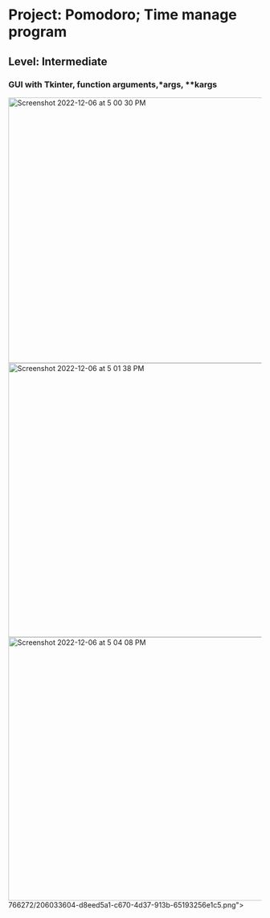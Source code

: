 # Project: Pomodoro; Time manage program


## Level:  Intermediate

### GUI with Tkinter, function arguments,*args, **kargs

<img width="529" alt="Screenshot 2022-12-06 at 5 00 30 PM" src="https://user-images.githubusercontent.com/81766272/206033588-64799465-8506-4709-bd9c-7a5befa350c4.png">
<img width="546" alt="Screenshot 2022-12-06 at 5 01 38 PM" src="https://user-images.githubusercontent.com/81766272/206033596-a2c8c0e9-2c28-4e75-913b-3b2318bcd2c6.png">
<img width="525" alt="Screenshot 2022-12-06 at 5 04 08 PM" src="https://user-images.githubusercontent.com/81
<img width="633" alt="Screenshot 2022-12-06 at 5 04 55 PM" src="https://user-images.githubusercontent.com/81766272/206033615-6d5abc50-3ecd-4299-b597-166b6454d3df.png">
766272/206033604-d8eed5a1-c670-4d37-913b-65193256e1c5.png">
